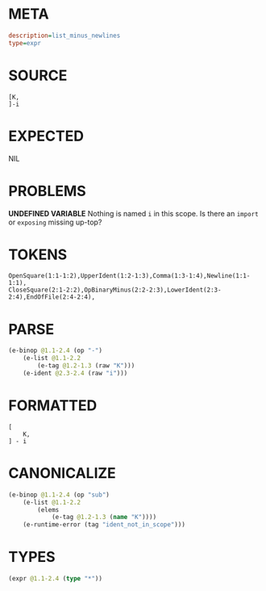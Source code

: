 # META
~~~ini
description=list_minus_newlines
type=expr
~~~
# SOURCE
~~~roc
[K,
]-i
~~~
# EXPECTED
NIL
# PROBLEMS
**UNDEFINED VARIABLE**
Nothing is named `i` in this scope.
Is there an `import` or `exposing` missing up-top?

# TOKENS
~~~zig
OpenSquare(1:1-1:2),UpperIdent(1:2-1:3),Comma(1:3-1:4),Newline(1:1-1:1),
CloseSquare(2:1-2:2),OpBinaryMinus(2:2-2:3),LowerIdent(2:3-2:4),EndOfFile(2:4-2:4),
~~~
# PARSE
~~~clojure
(e-binop @1.1-2.4 (op "-")
	(e-list @1.1-2.2
		(e-tag @1.2-1.3 (raw "K")))
	(e-ident @2.3-2.4 (raw "i")))
~~~
# FORMATTED
~~~roc
[
	K,
] - i
~~~
# CANONICALIZE
~~~clojure
(e-binop @1.1-2.4 (op "sub")
	(e-list @1.1-2.2
		(elems
			(e-tag @1.2-1.3 (name "K"))))
	(e-runtime-error (tag "ident_not_in_scope")))
~~~
# TYPES
~~~clojure
(expr @1.1-2.4 (type "*"))
~~~
